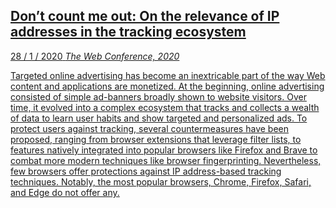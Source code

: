 <a class='link' href='https://hal.inria.fr/hal-02435622/document'>
<article>

## Don’t count me out: On the relevance of IP addresses in the tracking ecosystem

<time datetime=2020-01-28>28 / 1 / 2020</time>
_The Web Conference, 2020_

Targeted online advertising has become an inextricable part of the way Web
content and applications are monetized. At the beginning, online advertising
consisted of simple ad-banners broadly shown to website visitors. Over time, it
evolved into a complex ecosystem that tracks and collects a wealth of data to
learn user habits and show targeted and personalized ads. To protect users
against tracking, several countermeasures have been proposed, ranging from
browser extensions that leverage filter lists, to features natively integrated
into popular browsers like Firefox and Brave to combat more modern techniques
like browser fingerprinting. Nevertheless, few browsers offer protections
against IP address-based tracking techniques. Notably, the most popular
browsers, Chrome, Firefox, Safari, and Edge do not offer any.

</article>
</a>
